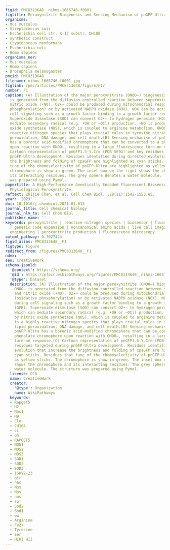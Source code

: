 ```yaml
---
figid: PMC8313648__nihms-1665746-f0001
figtitle: Peroxynitrite Biogenesis and Sensing Mechanism of pnGFP-Ultra
organisms:
- Mus musculus
- Streptococcus suis
- Escherichia coli str. K-12 substr. DH10B
- synthetic construct
- Cryptococcus neoformans
- Escherichia coli
- Homo sapiens
organisms_ner:
- Mus musculus
- Homo sapiens
- Drosophila melanogaster
pmcid: PMC8313648
filename: nihms-1665746-f0001.jpg
figlink: /pmc/articles/PMC8313648/figure/F1/
number: F1
caption: (A) Illustration of the major peroxynitrite (ONOO–) biogenesis pathway. ONOO–
  is generated from the diffusion-controlled reaction between superoxide (O2•–) and
  nitric oxide (•NO). O2•– could be produced during mitochondrial respiration (oxidative
  phosphorylation) or by activated NADPH oxidase (NOX). NOX can be activated during
  cell signaling such as a growth factor binding to a growth factor receptor (GFR).
  Superoxide dismutase (SOD) can convert O2•– to hydrogen peroxide (H2O2), which can
  mediate secondary radical (e.g. •OH or –OCl) production. •NO is produced by nitric
  oxide synthetase (NOS), which is coupled to arginine metabolism. ONOO– is a highly
  reactive nitrogen species that plays crucial roles in tyrosine nitration, lipid
  peroxidation, DNA damage, and cell death.(B) Sensing mechanism of pnGFP-Ultra. pnGFP-Ultra
  has a boronic acid-modified chromophore that can be converted to a phenolate chromophore
  upon reaction with ONOO–, resulting in a large fluorescence turn-on response.(C)
  Cartoon representation of pnGFP1.5-Y.Cro (PDB 5F9G) and key residues targeted during
  pnGFP-Ultra development. Residues identified during directed evolution that increase
  the brightness and folding of cpsGFP are highlighted as cyan sticks. Residues that
  tune of the chemoselectivity of pnGFP-Ultra are highlighted as yellow sticks. The
  chromophore is show in green. The inset box on the right shows the chromophore and
  its interacting residues. The grey sphere denotes a water molecule. The structure
  was prepared using Pymol.
papertitle: A High-Performance Genetically Encoded Fluorescent Biosensor for Imaging
  Physiological Peroxynitrite.
reftext: Zhijie Chen, et al. Cell Chem Biol. ;28(11):1542-1553.e5.
year: '2023'
doi: 10.1016/j.chembiol.2021.01.013
journal_title: Cell chemical biology
journal_nlm_ta: Cell Chem Biol
publisher_name: ''
keywords: peroxynitrite | reactive nitrogen species | biosensor | fluorescent probes
  | genetic code expansion | noncanonical amino acids | live cell imaging | protein
  engineering | peroxynitrite production | fluorescence microscopy
automl_pathway: 0.7027424
figid_alias: PMC8313648__F1
figtype: Figure
redirect_from: /figures/PMC8313648__F1
ndex: ''
seo: CreativeWork
schema-jsonld:
  '@context': https://schema.org/
  '@id': https://pfocr.wikipathways.org/figures/PMC8313648__nihms-1665746-f0001.html
  '@type': Dataset
  description: (A) Illustration of the major peroxynitrite (ONOO–) biogenesis pathway.
    ONOO– is generated from the diffusion-controlled reaction between superoxide (O2•–)
    and nitric oxide (•NO). O2•– could be produced during mitochondrial respiration
    (oxidative phosphorylation) or by activated NADPH oxidase (NOX). NOX can be activated
    during cell signaling such as a growth factor binding to a growth factor receptor
    (GFR). Superoxide dismutase (SOD) can convert O2•– to hydrogen peroxide (H2O2),
    which can mediate secondary radical (e.g. •OH or –OCl) production. •NO is produced
    by nitric oxide synthetase (NOS), which is coupled to arginine metabolism. ONOO–
    is a highly reactive nitrogen species that plays crucial roles in tyrosine nitration,
    lipid peroxidation, DNA damage, and cell death.(B) Sensing mechanism of pnGFP-Ultra.
    pnGFP-Ultra has a boronic acid-modified chromophore that can be converted to a
    phenolate chromophore upon reaction with ONOO–, resulting in a large fluorescence
    turn-on response.(C) Cartoon representation of pnGFP1.5-Y.Cro (PDB 5F9G) and key
    residues targeted during pnGFP-Ultra development. Residues identified during directed
    evolution that increase the brightness and folding of cpsGFP are highlighted as
    cyan sticks. Residues that tune of the chemoselectivity of pnGFP-Ultra are highlighted
    as yellow sticks. The chromophore is show in green. The inset box on the right
    shows the chromophore and its interacting residues. The grey sphere denotes a
    water molecule. The structure was prepared using Pymol.
  license: CC0
  name: CreativeWork
  creator:
    '@type': Organization
    name: WikiPathways
  keywords:
  - Rapgef5
  - H2
  - Nos1
  - H9
  - Cle
  - Cd164
  - ci
  - oh
  - RAPGEF5
  - NOS1
  - NOS2
  - NOS3
  - SOD1
  - SOD2
  - SOD3
  - IGKV2-23
  - gfr
  - nac
  - Nox
  - Nos
  - nos
  - so
  - Sod2
  - Sod1
  - ww
  - Arginine
  - Fe2+
  - Tyrosine
  - Ser
  - HIHI HII
---
```

